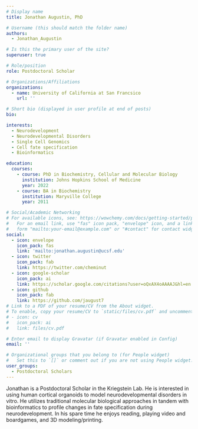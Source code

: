 ```yaml
---
# Display name
title: Jonathan Augustin, PhD

# Username (this should match the folder name)
authors:
  - Jonathan_Augustin

# Is this the primary user of the site?
superuser: true

# Role/position
role: Postdoctoral Scholar

# Organizations/Affiliations
organizations:
  - name: University of California at San Francsico
    url: ''

# Short bio (displayed in user profile at end of posts)
bio: 

interests:
  - Neurodevelopment
  - Neurodevelopmental Disorders
  - Single Cell Genomics
  - Cell fate specification
  - Bioinformatics

education:
  courses:
    - course: PhD in Biochemistry, Cellular and Molecular Biology
      institution: Johns Hopkins School of Medicine
      year: 2022
    - course: BA in Biochemistry
      institution: Maryville College
      year: 2011

# Social/Academic Networking
# For available icons, see: https://wowchemy.com/docs/getting-started/page-builder/#icons
#   For an email link, use "fas" icon pack, "envelope" icon, and a link in the
#   form "mailto:your-email@example.com" or "#contact" for contact widget.
social:
  - icon: envelope
    icon_pack: fas
    link: 'mailto:jonathan.augustin@ucsf.edu'
  - icon: twitter
    icon_pack: fab
    link: https://twitter.com/cheminut
  - icon: google-scholar
    icon_pack: ai
    link: https://scholar.google.com/citations?user=oQxAX4oAAAAJ&hl=en
  - icon: github
    icon_pack: fab
    link: https://github.com/jaugust7
# Link to a PDF of your resume/CV from the About widget.
# To enable, copy your resume/CV to `static/files/cv.pdf` and uncomment the lines below.
# - icon: cv
#   icon_pack: ai
#   link: files/cv.pdf

# Enter email to display Gravatar (if Gravatar enabled in Config)
email: ''

# Organizational groups that you belong to (for People widget)
#   Set this to `[]` or comment out if you are not using People widget.
user_groups:
  - Postdoctoral Scholars
---
```


Jonathan is a Postdoctoral Scholar in the Kriegstein Lab. He is interested in using human cortical organoids to model neurodevelopmental disorders in vitro. He utilizes traditional molecular biological approaches in tandem with bioinformatics to profile changes in fate specification during neurodevelopment. In his spare time he enjoys reading, playing video and boardgames, and 3D modeling/printing.
